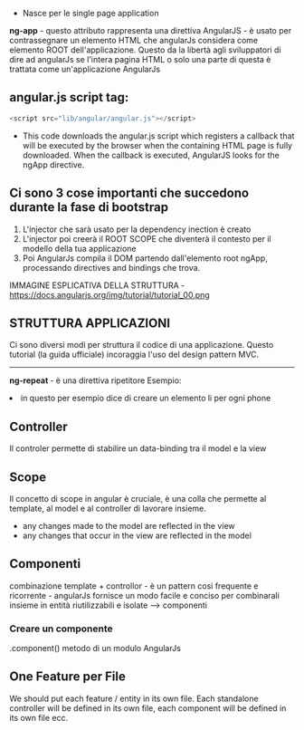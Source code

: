 
+ Nasce per le single page application


<b>ng-app</b> - questo attributo rappresenta una direttiva AngularJS - è usato per contrassegnare un elemento HTML che angularJs considera come elemento ROOT dell'applicazione. Questo da la libertà agli sviluppatori di dire ad angularJs se l'intera pagina HTML o solo una parte di questa è trattata come un'applicazione AngularJs

## angular.js script tag:

``` js
<script src="lib/angular/angular.js"></script>
```
+ This code downloads the angular.js script which registers a callback that will be executed by the browser when the containing HTML page is fully downloaded. When the callback is executed, AngularJS looks for the ngApp directive.


## Ci sono 3 cose importanti che succedono durante la fase di bootstrap
1. L'injector che sarà usato per la dependency inection è creato
2. L'injector poi creerà il ROOT SCOPE che diventerà il contesto per il modello della tua applicazione 
3. Poi AngularJs compila il DOM partendo dall'elemento root ngApp, processando directives and bindings che trova. 

IMMAGINE ESPLICATIVA DELLA STRUTTURA - https://docs.angularjs.org/img/tutorial/tutorial_00.png

## STRUTTURA APPLICAZIONI
Ci sono diversi modi per struttura il codice di una applicazione. Questo tutorial (la guida ufficiale) incoraggia l'uso del design pattern MVC.

***

<b> ng-repeat </b> - è una direttiva ripetitore
Esempio: <li ng-repeat="phone in phones"> in questo per esempio dice di creare un elemento li per ogni phone 


## Controller
Il controler permette di stabilire un data-binding tra il model e la view

## Scope
Il concetto di scope in angular è cruciale, è una colla che permette al template, al model e al controller di lavorare insieme. 
+ any changes made to the model are reflected in the view
+ any changes that occur in the view are reflected in the model


## Componenti
combinazione template + controllor - è un pattern cosi frequente e ricorrente - angularJs fornisce un modo facile e conciso per combinarali insieme in entità riutilizzabili e isolate --> componenti 

### Creare un componente
.component() metodo di un modulo AngularJs


## One Feature per File
We should put each feature / entity in its own file. Each standalone controller will be defined in its own file, each component will be defined in its own file ecc. 